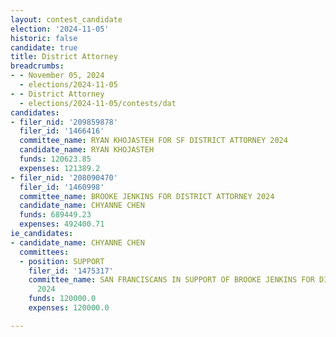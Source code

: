 ```yaml
---
layout: contest_candidate
election: '2024-11-05'
historic: false
candidate: true
title: District Attorney
breadcrumbs:
- - November 05, 2024
  - elections/2024-11-05
- - District Attorney
  - elections/2024-11-05/contests/dat
candidates:
- filer_nid: '209859878'
  filer_id: '1466416'
  committee_name: RYAN KHOJASTEH FOR SF DISTRICT ATTORNEY 2024
  candidate_name: RYAN KHOJASTEH
  funds: 120623.85
  expenses: 121389.2
- filer_nid: '208090470'
  filer_id: '1460998'
  committee_name: BROOKE JENKINS FOR DISTRICT ATTORNEY 2024
  candidate_name: CHYANNE CHEN
  funds: 689449.23
  expenses: 492400.71
ie_candidates:
- candidate_name: CHYANNE CHEN
  committees:
  - position: SUPPORT
    filer_id: '1475317'
    committee_name: SAN FRANCISCANS IN SUPPORT OF BROOKE JENKINS FOR DISTRICT ATTORNEY
      2024
    funds: 120000.0
    expenses: 120000.0

---
```


